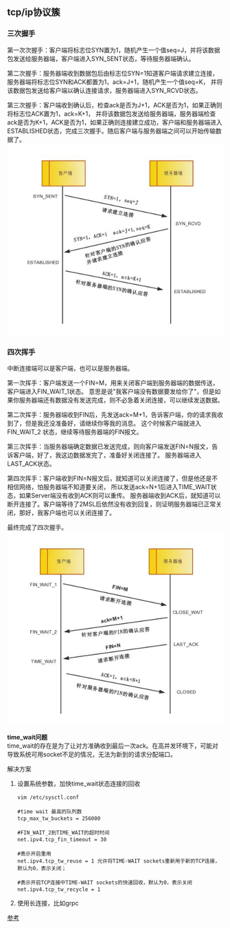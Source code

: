 ## tcp/ip协议簇

### 三次握手

第一次次握手：客户端将标志位SYN置为1，随机产生一个值seq=J，并将该数据包发送给服务器端，客户端进入SYN_SENT状态，等待服务器端确认。

第二次握手：服务器端收到数据包后由标志位SYN=1知道客户端请求建立连接，服务器端将标志位SYN和ACK都置为1，ack=J+1，随机产生一个值seq=K，
并将该数据包发送给客户端以确认连接请求，服务器端进入SYN_RCVD状态。

第三次握手：客户端收到确认后，检查ack是否为J+1，ACK是否为1，如果正确则将标志位ACK置为1，ack=K+1，
并将该数据包发送给服务器端，服务器端检查ack是否为K+1，ACK是否为1，如果正确则连接建立成功，客户端和服务器端进入ESTABLISHED状态，完成三次握手。随后客户端与服务器端之间可以开始传输数据了。
![三次握手](./images/三次握手.jpg "三次握手")
   
### 四次挥手

中断连接端可以是客户端，也可以是服务器端。

第一次挥手：客户端发送一个FIN=M，用来关闭客户端到服务器端的数据传送，客户端进入FIN_WAIT_1状态。
意思是说"我客户端没有数据要发给你了"，但是如果你服务器端还有数据没有发送完成，则不必急着关闭连接，可以继续发送数据。

第二次挥手：服务器端收到FIN后，先发送ack=M+1，告诉客户端，你的请求我收到了，但是我还没准备好，请继续你等我的消息。
这个时候客户端就进入FIN_WAIT_2 状态，继续等待服务器端的FIN报文。

第三次挥手：当服务器端确定数据已发送完成，则向客户端发送FIN=N报文，告诉客户端，好了，我这边数据发完了，准备好关闭连接了。
服务器端进入LAST_ACK状态。

第四次挥手：客户端收到FIN=N报文后，就知道可以关闭连接了，但是他还是不相信网络，怕服务器端不知道要关闭，
所以发送ack=N+1后进入TIME_WAIT状态，如果Server端没有收到ACK则可以重传。
服务器端收到ACK后，就知道可以断开连接了。客户端等待了2MSL后依然没有收到回复，则证明服务器端已正常关闭，那好，我客户端也可以关闭连接了。

最终完成了四次握手。
![四次挥手](./images/四次挥手.jpg "四次挥手")

**time_wait问题**  
time_wait的存在是为了让对方准确收到最后一次ack。在高并发环境下，可能对导致系统可用socket不足的情况，无法为新到的请求分配端口。

解决方案
1. 设置系统参数，加快time_wait状态连接的回收
    ```
    vim /etc/sysctl.conf
    
    #time wait 最高的队列数
    tcp_max_tw_buckets = 256000
    
    #FIN_WAIT_2到TIME_WAIT的超时时间
    net.ipv4.tcp_fin_timeout = 30
    
    #表示开启重用
    net.ipv4.tcp_tw_reuse = 1 允许将TIME-WAIT sockets重新用于新的TCP连接，默认为0，表示关闭；
    
    #表示开启TCP连接中TIME-WAIT sockets的快速回收，默认为0，表示关闭
    net.ipv4.tcp_tw_recycle = 1
    ```
2. 使用长连接，比如grpc

[参考](https://developer.51cto.com/art/201906/597961.htm)